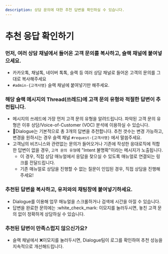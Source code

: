 ```yaml
---
description: 상담 문의에 대한 추천 답변을 확인하실 수 있습니다.
---
```


# 추천 응답 확인하기

### 먼저, 여러 상담 채널에서 들어온 고객 문의를 복사하고, 슬랙 채널에 붙여넣으세요.

* 카카오톡, 채널톡, 네이버 톡톡, 슬랙 등 여러 상담 채널로 들어온 고객의 문의를 그대로 복사해주세요
* `#admin-{고객사명}` 슬랙 채널에 붙여넣기만 해주세요.



### 해당 슬랙 메시지의 Thread(쓰레드)에 고객 문의 유형와 적절한 답변이 추천됩니다.

* 메시지의 쓰레드에 가장 먼저 고객 문의 유형을 알려드립니다. 파악된 고객 문의 유형은 이후 상담/Voice-of-Customer (VOC) 분석에 이용하실 수 있습니다.
* Dialogue는 기본적으로 총 3개의 답변을 추천합니다. 추천 갯수는 변경 가능하고, 변경을 원하시는 경우 슬랙 채널 `#request-{고객사명}` 에서 말씀주세요.
* 고객님의 비즈니스와 관련없는 문의가 들어오거나 기존에 작성한 응대로직에 적합한 답변이 없을 경우, `고객 문의 유형`에 "Intent 불명확"이라는 메시지가 노출됩니다.
  * 이 경우, 직접 상담 매뉴얼에서 응답을 찾으실 수 있도록 매뉴얼로 연결되는 링크를 전달드립니다.
  * 기존 매뉴얼로 상담을 진행할 수 없는 질문이 인입된 경우, 직접 상담을 진행해주세요!



### 추천된 답변을 복사하고, 유저와의 채팅창에 붙여넣기하세요.

* Dialogue를 이용해 업무 매뉴얼을 스크롤하거나 검색에 시간을 아낄 수 있습니다.&#x20;
* 답변을 완료한 문의에는 :white\_check\_mark: 이모지를 눌러두시면, 놓친 고객 문의 없이 정확하게 상담하실 수 있습니다.



### 추천된 답변이 만족스럽지 않으신가요?

* 슬랙 채널에서 :x:이모지를 눌러두시면, Dialogue팀이 로그를 확인하여 추천 성능을 지속적으로 개선해드립니다.



